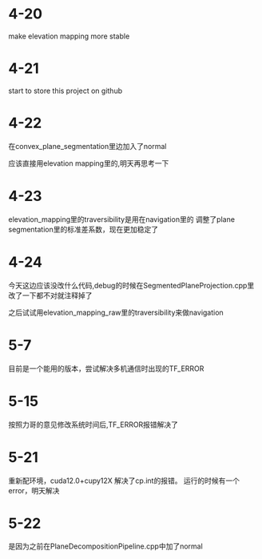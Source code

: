 # 4-20
make elevation mapping more stable

# 4-21
start to store this project on github

# 4-22
在convex_plane_segmentation里边加入了normal

应该直接用elevation mapping里的,明天再思考一下

# 4-23
elevation_mapping里的traversibility是用在navigation里的
调整了plane segmentation里的标准差系数，现在更加稳定了

# 4-24
今天这边应该没改什么代码,debug的时候在SegmentedPlaneProjection.cpp里改了一下都不对就注释掉了

之后试试用elevation_mapping_raw里的traversibility来做navigation

# 5-7
目前是一个能用的版本，尝试解决多机通信时出现的TF_ERROR

# 5-15
按照力哥的意见修改系统时间后,TF_ERROR报错解决了

# 5-21
重新配环境，cuda12.0+cupy12X 解决了cp.int的报错。 运行的时候有一个error，明天解决

# 5-22
是因为之前在PlaneDecompositionPipeline.cpp中加了normal


